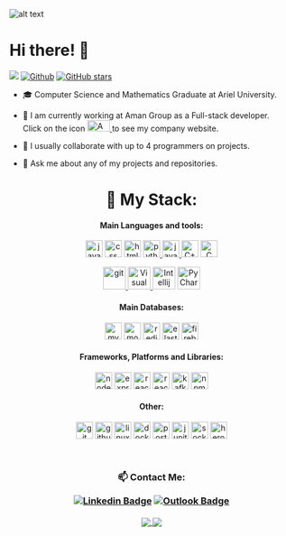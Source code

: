 ![alt text](https://www.forsyth.k12.ga.us/cms/lib/GA01000373/Centricity/Domain/5061/computer-science-header.jpg)
<br/>

# Hi there! 👋
![](https://visitor-badge.laobi.icu/badge?page_id=TalSchreiber95.TalSchreiber95)
[![Github](https://img.shields.io/github/followers/TalSchreiber95?label=Followers&style=social)](https://github.com/TalSchreiber95)
[![GitHub stars](https://img.shields.io/github/stars/TalSchreiber95?label=Stars&style=social)](https://github.com/TalSchreiber95)

<!--
**TalSchreiber95/TalSchreiber95** is a ✨ _special_ ✨ repository because its `README.md` (this file) appears on your GitHub profile.

Here are some ideas to get you started: 
-->

- 🎓 Computer Science and Mathematics Graduate at Ariel University.

- 🔭 I am currently working at Aman Group as a Full-stack developer.<br />
Click on the icon
<a href="https://www.aman.co.il/" target="Aman Group"> <img src="https://www.linkpicture.com/q/590ad5b0-73b5-4cf3-8962-3bb612b86f41.png" alt="Aman Group" width="40" height="20"/>  </a> to see my company website.
- 👯 I usually collaborate with up to 4 programmers on projects.

- 💬 Ask me about any of my projects and repositories.

<h1 align="center"> 🔬 My Stack:</h1>
<h4 align="center">Main Languages and tools:</h3>
<p align="center"> 
<span>
     <img src="https://img.shields.io/badge/JavaScript-F7DF1E?style=for-the-badge&logo=javascript&logoColor=black" alt="javaSqript" height="30"/>
    <img src="https://img.shields.io/badge/CSS-239120?&style=for-the-badge&logo=css3&logoColor=white" alt="css" height="30"/>
    <img src="https://img.shields.io/badge/HTML5-E34F26?style=for-the-badge&logo=html5&logoColor=white" alt="html" height="30"/>
  <a href="https://www.python.org" target="Python">  <img src="https://img.shields.io/badge/Python-14354C?style=for-the-badge&logo=python&logoColor=white" alt="python" height="30"/> </a>
    <a href="https://www.java.com" target="Java"> <img src="https://img.shields.io/badge/Java-ED8B00?style=for-the-badge&logo=java&logoColor=white" alt="java" height="30"/> </a>
    <img src="https://img.shields.io/badge/C%2B%2B-00599C?style=for-the-badge&logo=c%2B%2B&logoColor=white" alt="C++" height="30"/>
   <a href="https://en.wikipedia.org/wiki/C_(programming_language)" title="C">  <img src="https://img.shields.io/badge/C-00599C?style=for-the-badge&logo=c&logoColor=white" alt="C" height="30"/> </a>
     
<p align="center"> 
<a href="https://git-scm.com/" target="git"> <img src="https://www.vectorlogo.zone/logos/git-scm/git-scm-icon.svg" alt="git" width="40" height="40"/>  </a>
<a href="https://code.visualstudio.com/" title="Visual Studio Code"> <img src="https://github.com/tomchen/stack-icons/blob/master/logos/visual-studio-code.svg" alt="Visual Studio Code" width="40" height="40"/>  </a>  
<a href="https://www.jetbrains.com/idea/" title="Intellij IDEA"> <img src="https://github.com/tomchen/stack-icons/blob/master/logos/intellij-idea.svg" alt="Intellij IDEA" width="40" height="40"/></a>  
<a href="https://www.jetbrains.com/pycharm/" target="PyCharm"> <img src="https://github.com/tomchen/stack-icons/blob/master/logos/pycharm.svg" alt="PyCharm" width="40" height="40"/></a>

</span>

<h4 align="center">Main Databases:</h3>
<p align="center"> 
    <img src="https://img.shields.io/badge/MySQL-00000F?style=for-the-badge&logo=mysql&logoColor=white" alt="mySQL" height="30"/>
    <img src="https://img.shields.io/badge/MongoDB-4EA94B?style=for-the-badge&logo=mongodb&logoColor=white" alt="mongoDB" height="30"/>
    <img src="https://img.shields.io/badge/redis-%23DD0031.svg?style=for-the-badge&logo=redis&logoColor=white" alt="redis" height="30"/>
    <img src="https://img.shields.io/badge/Elastic_Search-005571?style=for-the-badge&logo=elasticsearch&logoColor=white" alt="elasticSearch" height="30"/>
    <img src="https://img.shields.io/badge/firebase-ffca28?style=for-the-badge&logo=firebase&logoColor=black" alt="firebase" height="30"/>
  </p>

<h4 align="center">Frameworks, Platforms and Libraries:</h3>
<p align="center"> 
    <img src="https://img.shields.io/badge/Node.js-43853D?style=for-the-badge&logo=node.js&logoColor=white" alt="nodeJS" height="30"/>
  <img src="https://img.shields.io/badge/express.js-%23404d59.svg?style=for-the-badge&logo=express&logoColor=%2361DAFB" alt="expressjs" height="30"/>
    <img src="https://img.shields.io/badge/React-20232A?style=for-the-badge&logo=react&logoColor=61DAFB" alt="react" height="30"/>
  <img src="https://img.shields.io/badge/react_native-%2320232a.svg?style=for-the-badge&logo=react&logoColor=%2361DAFB" alt="react-native" height="30"/>
    <img src="https://img.shields.io/badge/Apache%20Kafka-000?style=for-the-badge&logo=apachekafka" alt="kafka" height="30"/>
    <img src="https://img.shields.io/badge/npm-CB3837?style=for-the-badge&logo=npm&logoColor=white" alt="npm" height="30"/>
</p>

<h4 align="center">Other:</h3>
<p align="center"> 
    <img src="https://img.shields.io/badge/Git-F05032?style=for-the-badge&logo=git&logoColor=white" alt="git" height="30"/>
    <img src="https://img.shields.io/badge/GitHub-100000?style=for-the-badge&logo=github&logoColor=white" alt="github" height="30"/>
    <img src="https://img.shields.io/badge/Linux-FCC624?style=for-the-badge&logo=linux&logoColor=black" alt="linux" height="30"/>
    <img src="https://img.shields.io/badge/Docker-2CA5E0?style=for-the-badge&logo=docker&logoColor=white" alt="docker" height="30"/>
    <img src="https://img.shields.io/badge/Postman-FF6C37?style=for-the-badge&logo=Postman&logoColor=white" alt="postman" height="30"/>
    <img src="https://img.shields.io/badge/Junit5-25A162?style=for-the-badge&logo=junit5&logoColor=white" alt="junit" height="30"/>
    <img src="https://img.shields.io/badge/Socket.io-black?style=for-the-badge&logo=socket.io&badgeColor=010101" alt="socketio" height="30"/>
    <img src="https://img.shields.io/badge/heroku-%23430098.svg?style=for-the-badge&logo=heroku&logoColor=white" alt="heroku" height="30"/>
</p>
</br>
</p>

</p>

<h3 align="center"> 📫 Contact Me:

<p align="center"> 

[![Linkedin Badge](https://img.shields.io/badge/-Linkedin-blue?style=flat-square&logo=Linkedin&logoColor=white&link=https://www.linkedin.com/in/tal-schreiber
)](https://www.linkedin.com/in/tal-schreiber)
[![Outlook Badge](https://img.shields.io/badge/-TalSchreiber95%40outlook.com-0072C6?style=flat-square&logo=Microsoft-Outlook&logoColor=white&link=mailto:TalSchreiber95@outlook.com)](mailto:TalSchreiber95@outlook.com)

 </p>

<a href="https://github.com/anuraghazra/github-readme-stats">
  <img align="center" src="https://github-readme-stats.vercel.app/api/top-langs/?username=TalSchreiber95&theme=slateorange&layout=compact" />
</a>
<a href="https://github.com/anuraghazra/convoychat">
  <img align="center" src="https://github-readme-stats.vercel.app/api?username=TalSchreiber95&show_icons=true&theme=slateorange&layout=compact&line_height=20" />
</a>

      
<!--
- 🤔 I’m looking for help with ...
- 😄 Pronouns: None.
- ⚡ Fun fact: ...
-->

